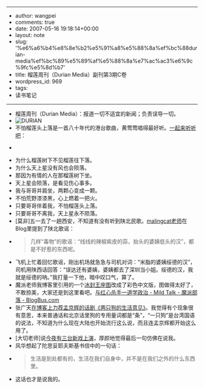 - --
- author: wangpei
- comments: true
- date: 2007-05-16 19:18:14+00:00
- layout: note
- slug: '%e6%a6%b4%e8%8e%b2%e5%91%a8%e5%88%8a%ef%bc%88durian-media%ef%bc%89%e5%89%af%e5%88%8a%e7%ac%ac3%e6%9c%9fc%e5%8d%b7'
- title: 榴莲周刊（Durian Media）副刊第3期C卷
- wordpress_id: 969
- tags:
- 读书笔记
- --
- 榴莲周刊（Durian Media）：报道一切不适宜的新闻；负责误导一切。
- ![DURIAN](http://farm1.static.flickr.com/122/293160323_55676b5295_t.jpg)
- 不怕榴莲头上落是一首八十年代的港台歌曲，黄莺莺唱得最好听。[一起来听听吧](http://www.9ymp3.com/song/766.htm)：
- <blockquote>
- 为什么榴莲树下不见榴莲往下落。
- 为什么天上星没有风也会陨落。
- 那因为有情的人在那榴莲树下坐。
- 天上星会陨落，是看见伤心事多。
- 我与哥哥并肩坐，两颗心变成一颗。
- 不怕荒野漆漆黑，心上燃着一把火。
- 只要哥哥伴着我，不怕榴莲头上落。
- 只要哥哥不离我，天上星永不陨落。</blockquote>
- [莫非]五一去了一趟西安，不知道有没有听到陕北民歌。[malingcat老师](http://malingcat.blogbus.com/logs/5385158.html)在Blog里提到了陕北歌谣：
- <blockquote>几样“毒物”的歌谣：“线线的辣椒紫皮的蒜，抬头的婆姨低头的汉”，都是不好惹的东西呢。
- 飞机上忙着回忆歌谣，刚出机场就急急与司机对词：“米脂的婆姨绥德的汉”，司机用陕西话回答：“误达还有婆姨，婆姨都去了深圳当小姐。绥德的汉，我就是绥德的呐。”我打量一下他，暗中叹口气，算了。</blockquote>
- 魔派老师我博客里引用的一个[冰封王座图](http://www.flickr.com/photo_zoom.gne?id=499444380&size=o)改成了彩色中文版，图做得太好了，不敢掠美，大家还是到这里看吧。[与红心杀手一道学政治 - Mild Talk - 魔派部落 - BlogBus.com](http://mopa.blogbus.com/logs/5390189.html)
- 张广天[在博客上力荐孟京辉的话剧《两只狗的生活意见》](http://blog.sina.com.cn/u/4830951301000a8w)。我觉得有个现象很有意思，本来普通话和北京话里狗的专用量词都是“条”，“一只狗”是台湾国语的说法，不知道为什么现在大陆也开始流行这么说，而且连孟京辉都开始这么用了。
- [大切老师]说[今夜有三台新戏上演](http://www.blogcn.com/user51/liliptt324/blog/59156054.html)，厚颜地觉得最后一句仿佛在说我。
- 风华想起了陀思妥耶夫斯基书信中的一句话：
- <blockquote>生活是到处都有的，生活在我们自身中，并不是在我们之外的什么东西里。</blockquote>
- 这话也才是说我的。
